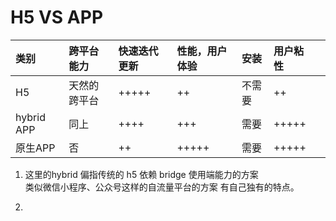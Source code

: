 # H5 VS APP

| 类别 | 跨平台能力 | 快速迭代更新 | 性能，用户体验 | 安装 | 用户粘性 |  |
| :--- | :--- | :--- | :--- | :--- | :--- | :--- |
| H5 | 天然的跨平台 | +++++ | ++ | 不需要 | ++ |  |
| hybrid APP | 同上 | ++++ | +++ | 需要 | +++++ |  |
| 原生APP | 否 | ++ | +++++ | 需要 | +++++ |  |

1. 这里的hybrid 偏指传统的 h5 依赖 bridge 使用端能力的方案  
   类似微信小程序、公众号这样的自流量平台的方案 有自己独有的特点。

2. 


